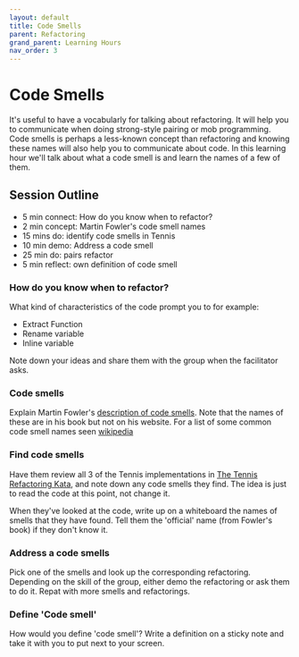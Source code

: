 ```yaml
---
layout: default
title: Code Smells
parent: Refactoring
grand_parent: Learning Hours
nav_order: 3
---
```


# Code Smells

It's useful to have a vocabularly for talking about refactoring. It will help you to communicate when doing strong-style pairing or mob programming. Code smells is perhaps a less-known concept than refactoring and knowing these names will also help you to communicate about code. In this learning hour we'll talk about what a code smell is and learn the names of a few of them. 

## Session Outline
 
* 5 min connect: How do you know when to refactor? 
* 2 min concept: Martin Fowler's code smell names 
* 15 mins do: identify code smells in Tennis   
* 10 min demo: Address a code smell
* 25 min do: pairs refactor 
* 5 min reflect: own definition of code smell

### How do you know when to refactor?
What kind of characteristics of the code prompt you to for example:

- Extract Function
- Rename variable
- Inline variable

Note down your ideas and share them with the group when the facilitator asks.

### Code smells
Explain Martin Fowler's [description of code smells](https://www.martinfowler.com/bliki/CodeSmell.html). Note that the names of these are in his book but not on his website. For a list of some common code smell names seen [wikipedia](https://en.wikipedia.org/wiki/Code_smell)

### Find code smells
Have them review all 3 of the Tennis implementations in [The Tennis Refactoring Kata](https://github.com/emilybache/Tennis-Refactoring-Kata), and note down any code smells they find. The idea is just to read the code at this point, not change it.

When they've looked at the code, write up on a whiteboard the names of smells that they have found. Tell them the 'official' name (from Fowler's book) if they don't know it.

### Address a code smells
Pick one of the smells and look up the corresponding refactoring. Depending on the skill of the group, either demo the refactoring or ask them to do it. Repat with more smells and refactorings.

### Define 'Code smell'
How would you define 'code smell'? Write a definition on a sticky note and take it with you to put next to your screen.
